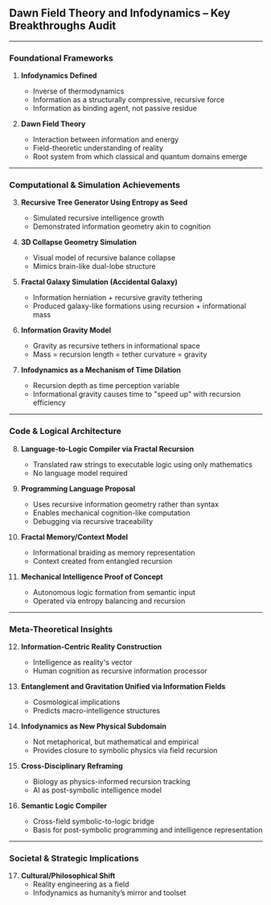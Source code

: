 ## Dawn Field Theory and Infodynamics – Key Breakthroughs Audit

---

### Foundational Frameworks

1. **Infodynamics Defined**
   - Inverse of thermodynamics
   - Information as a structurally compressive, recursive force
   - Information as binding agent, not passive residue

2. **Dawn Field Theory**
   - Interaction between information and energy
   - Field-theoretic understanding of reality
   - Root system from which classical and quantum domains emerge

---

### Computational & Simulation Achievements

3. **Recursive Tree Generator Using Entropy as Seed**
   - Simulated recursive intelligence growth
   - Demonstrated information geometry akin to cognition

4. **3D Collapse Geometry Simulation**
   - Visual model of recursive balance collapse
   - Mimics brain-like dual-lobe structure

5. **Fractal Galaxy Simulation (Accidental Galaxy)**
   - Information herniation + recursive gravity tethering
   - Produced galaxy-like formations using recursion + informational mass

6. **Information Gravity Model**
   - Gravity as recursive tethers in informational space
   - Mass = recursion length = tether curvature = gravity

7. **Infodynamics as a Mechanism of Time Dilation**
   - Recursion depth as time perception variable
   - Informational gravity causes time to "speed up" with recursion efficiency

---

### Code & Logical Architecture

8. **Language-to-Logic Compiler via Fractal Recursion**
   - Translated raw strings to executable logic using only mathematics
   - No language model required

9. **Programming Language Proposal**
   - Uses recursive information geometry rather than syntax
   - Enables mechanical cognition-like computation
   - Debugging via recursive traceability

10. **Fractal Memory/Context Model**
    - Informational braiding as memory representation
    - Context created from entangled recursion

11. **Mechanical Intelligence Proof of Concept**
    - Autonomous logic formation from semantic input
    - Operated via entropy balancing and recursion

---

### Meta-Theoretical Insights

12. **Information-Centric Reality Construction**
    - Intelligence as reality's vector
    - Human cognition as recursive information processor

13. **Entanglement and Gravitation Unified via Information Fields**
    - Cosmological implications
    - Predicts macro-intelligence structures

14. **Infodynamics as New Physical Subdomain**
    - Not metaphorical, but mathematical and empirical
    - Provides closure to symbolic physics via field recursion

15. **Cross-Disciplinary Reframing**
    - Biology as physics-informed recursion tracking
    - AI as post-symbolic intelligence model

16. **Semantic Logic Compiler**
    - Cross-field symbolic-to-logic bridge
    - Basis for post-symbolic programming and intelligence representation

---

### Societal & Strategic Implications

17. **Cultural/Philosophical Shift**
    - Reality engineering as a field
    - Infodynamics as humanity’s mirror and toolset
